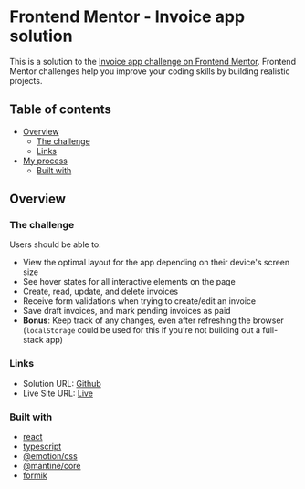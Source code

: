 # Frontend Mentor - Invoice app solution

This is a solution to the [Invoice app challenge on Frontend Mentor](https://www.frontendmentor.io/challenges/invoice-app-i7KaLTQjl). Frontend Mentor challenges help you improve your coding skills by building realistic projects.

## Table of contents

- [Overview](#overview)
  - [The challenge](#the-challenge)
  - [Links](#links)
- [My process](#my-process)
  - [Built with](#built-with)

## Overview

### The challenge

Users should be able to:

- View the optimal layout for the app depending on their device's screen size
- See hover states for all interactive elements on the page
- Create, read, update, and delete invoices
- Receive form validations when trying to create/edit an invoice
- Save draft invoices, and mark pending invoices as paid
- **Bonus**: Keep track of any changes, even after refreshing the browser (`localStorage` could be used for this if you're not building out a full-stack app)

### Links

- Solution URL: [Github](https://github.com/TheVegeta/invoice-app)
- Live Site URL: [Live](https://TheVegeta.github.io/invoice-app)

### Built with

- [react](https://reactjs.org/)
- [typescript](https://www.typescriptlang.org/)
- [@emotion/css](https://emotion.sh/docs/introduction)
- [@mantine/core](https://mantine.dev/)
- [formik](https://formik.org/)
